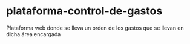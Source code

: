 # plataforma-control-de-gastos
Plataforma web donde se lleva un orden de los gastos que se llevan en dicha área encargada
